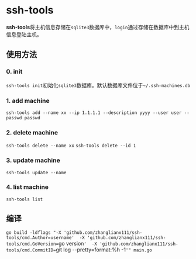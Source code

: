 # ssh-tools
**ssh-tools**将主机信息存储在`sqlite3`数据库中，`login`通过存储在数据库中到主机信息登陆主机。

## 使用方法
### 0. init
`ssh-tools init`初始化`sqlite3`数据库。默认数据库文件位于`~/.ssh-machines.db`

### 1. add machine
`ssh-tools add --name xx --ip 1.1.1.1 --description yyyy --user user --passwd passwd`

### 2. delete machine
`ssh-tools delete --name xx`
`ssh-tools delete --id 1`

### 3. update machine
`ssh-tools update --name`

### 4. list machine
`ssh-tools list`

## 编译
`go build -ldflags "-X 'github.com/zhanglianx111/ssh-tools/cmd.Author=username' 
    -X 'github.com/zhanglianx111/ssh-tools/cmd.GoVersion=`go version`' 
    -X 'github.com/zhanglianx111/ssh-tools/cmd.CommitID=`git log --pretty=format:%h -1`'" main.go
`
